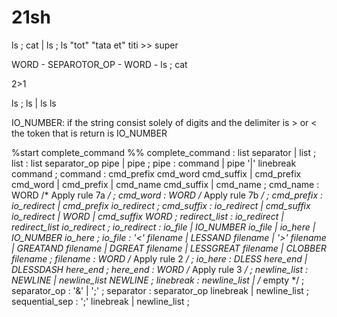 # 21sh

ls ; cat | ls ; ls "tot" "tata et" titi >> super

WORD -  SEPAROTOR_OP -  WORD - 
ls      ;               cat

 2>1
 >



ls ; ls | ls
ls 

IO_NUMBER: if the string consist solely of digits and the delimiter is > or < the token that is return is IO_NUMBER

%start  complete_command
%%
complete_command : list separator
                 | list
                 ;
list             : list separator_op pipe
                 |                   pipe
                 ;
pipe             :                    command
                 | pipe '|' linebreak command
                 ;
command          : cmd_prefix cmd_word cmd_suffix
                 | cmd_prefix cmd_word
                 | cmd_prefix
                 | cmd_name cmd_suffix
                 | cmd_name
                 ;
cmd_name         : WORD                   /* Apply rule 7a */
                 ;
cmd_word         : WORD                   /* Apply rule 7b */
                 ;
cmd_prefix       :            io_redirect
                 | cmd_prefix io_redirect
                 ;
cmd_suffix       :            io_redirect
                 | cmd_suffix io_redirect
                 |            WORD
                 | cmd_suffix WORD
                 ;
redirect_list    :               io_redirect
                 | redirect_list io_redirect
                 ;
io_redirect      :           io_file
                 | IO_NUMBER io_file
                 |           io_here
                 | IO_NUMBER io_here
                 ;
io_file          : '<'       filename
                 | LESSAND   filename
                 | '>'       filename
                 | GREATAND  filename
                 | DGREAT    filename
                 | LESSGREAT filename
                 | CLOBBER   filename
                 ;
filename         : WORD                      /* Apply rule 2 */
                 ;
io_here          : DLESS     here_end
                 | DLESSDASH here_end
                 ;
here_end         : WORD                      /* Apply rule 3 */
                 ;
newline_list     :              NEWLINE
                 | newline_list NEWLINE
                 ;
linebreak        : newline_list
                 | /* empty */
                 ;
separator_op     : '&'
                 | ';'
                 ;
separator        : separator_op linebreak
                 | newline_list
                 ;
sequential_sep   : ';' linebreak
                 | newline_list
                 ;
